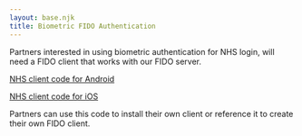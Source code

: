 ```yaml
---
layout: base.njk
title: Biometric FIDO Authentication
---
```


Partners interested in using biometric authentication for NHS login, will need a FIDO client that works with our FIDO server.

[NHS client code for Android](https://github.com/nhsconnect/nhsapp-fido-client-android)

[NHS client code for iOS](https://github.com/nhsconnect/nhsapp-fido-client-ios)

Partners can use this code to install their own client or reference it to create their own FIDO client.
